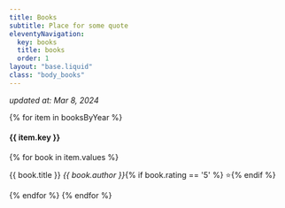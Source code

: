 ```yaml
---
title: Books
subtitle: Place for some quote
eleventyNavigation:
  key: books
  title: books
  order: 1
layout: "base.liquid"
class: "body_books"
---
```

<i>updated at: Mar 8, 2024</i>
<div>
  {% for item in booksByYear %}
  <h4>{{ item.key }}</h4>
  {% for book in item.values %}
  <p>{{ book.title }} <i class="book-author">{{ book.author }}</i>{% if book.rating == '5' %} ⭐️{% endif %}</p>
  {% endfor %}
  {% endfor %}
</div>
